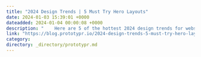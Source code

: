 ```yaml
---
title: "2024 Design Trends | 5 Must Try Hero Layouts"
date: 2024-01-03 15:39:01 +0000
dateadded: 2024-01-04 00:00:08 +0000
description: "    Here are 5 of the hottest 2024 design trends for website hero layouts that you have to try!  Continue reading on Prototypr »  "
link: "https://blog.prototypr.io/2024-design-trends-5-must-try-hero-layouts-c7b83ac7a3e3?source=rss----eb297ea1161a---4"
category:
directory: _directory/prototypr.md
---
```

